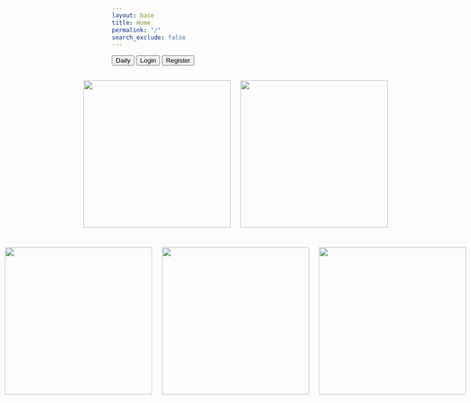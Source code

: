 ```yaml
---
layout: base
title: Home
permalink: "/"
search_exclude: false
---
```

<style>
    /* CSS for styling purposes (optional) */
    .feature {
      margin-bottom: 10px;
    }

    .top-container,
    .bottom-container {
      display: flex;
      justify-content: center;
      align-items: center;
      margin-top: 20px;
    }

    .element {
      margin: 10px;
    }

    /* Added styles for scaling images */
    .element img {
      width: 300px; /* Set your desired width */
      height: 300px; /* Set your desired height */
      object-fit: cover; /* Maintain aspect ratio */
    }
</style>

<html lang="en">
<div id="selectedAscii"></div>
  <a href="tracking"><button class="btn">Daily</button></a>
  <a href="login"><button class="btn">Login</button></a>
    <a href="Register"><button class="btn">Register</button></a>
    <div class="top-container">
        <div class="element">
            <a href="exercise">
        <img src="images/ExerciseHome.png">
            </a>
        </div>
        <div class="element">
            <a href="sleep">
        <img src="images/SleepHome.png">
            </a>
        </div>
    </div>
    <div class="bottom-container">
        <div class="element">
            <a href="stress">
        <img src="images/LessBlurryStress.png">
            </a>
        </div>
        <div class="element">
            <a href="food">
        <img src="images/FoodHome.png">
            </a>
        </div>
        <div class="element">
            <a href="water">
        <img src="images/WaterHome.png">
            </a>
        </div>
    </div>

<script src="https://jplip.github.io/frontTri2/assets/js/exercise.js" defer></script>


</html>

